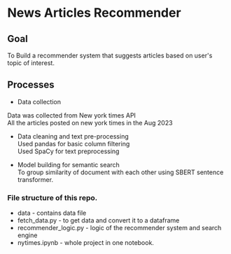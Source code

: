 # News Articles Recommender

## Goal

To Build a recommender system that suggests articles based on user's topic of interest.

## Processes

* Data collection <br>

Data was collected from New york times API <br>
All the articles posted on new york times in the Aug 2023

* Data cleaning and text pre-processing <br>
Used pandas for basic column filtering <br>
Used SpaCy for text preprocessing 

* Model building for semantic search<br>
To group similarity of document with each other using SBERT sentence transformer.


### File structure of this repo.

* data - contains data file
* fetch_data.py - to get data and convert it to a dataframe
* recommender_logic.py - logic of the recommender system and search engine
* nytimes.ipynb - whole project in one notebook.